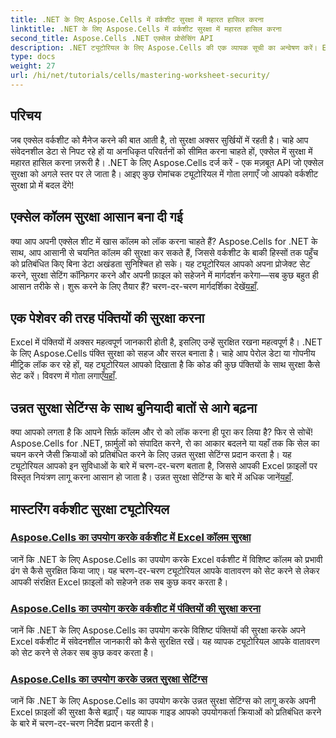 ```yaml
---
title: .NET के लिए Aspose.Cells में वर्कशीट सुरक्षा में महारत हासिल करना
linktitle: .NET के लिए Aspose.Cells में वर्कशीट सुरक्षा में महारत हासिल करना
second_title: Aspose.Cells .NET एक्सेल प्रोसेसिंग API
description: .NET ट्यूटोरियल के लिए Aspose.Cells की एक व्यापक सूची का अन्वेषण करें। Excel सुरक्षा के लिए व्यावहारिक, चरण-दर-चरण मार्गदर्शिकाओं के साथ वर्कशीट सुरक्षा में महारत हासिल करना सीखें।
type: docs
weight: 27
url: /hi/net/tutorials/cells/mastering-worksheet-security/
---
```

## परिचय

जब एक्सेल वर्कशीट को मैनेज करने की बात आती है, तो सुरक्षा अक्सर सुर्खियों में रहती है। चाहे आप संवेदनशील डेटा से निपट रहे हों या अनधिकृत परिवर्तनों को सीमित करना चाहते हों, एक्सेल में सुरक्षा में महारत हासिल करना ज़रूरी है। .NET के लिए Aspose.Cells दर्ज करें - एक मज़बूत API जो एक्सेल सुरक्षा को अगले स्तर पर ले जाता है। आइए कुछ रोमांचक ट्यूटोरियल में गोता लगाएँ जो आपको वर्कशीट सुरक्षा प्रो में बदल देंगे!

## एक्सेल कॉलम सुरक्षा आसान बना दी गई  
 क्या आप अपनी एक्सेल शीट में खास कॉलम को लॉक करना चाहते हैं? Aspose.Cells for .NET के साथ, आप आसानी से चयनित कॉलम की सुरक्षा कर सकते हैं, जिससे वर्कशीट के बाकी हिस्सों तक पहुँच को प्रतिबंधित किए बिना डेटा अखंडता सुनिश्चित हो सके। यह ट्यूटोरियल आपको अपना प्रोजेक्ट सेट करने, सुरक्षा सेटिंग कॉन्फ़िगर करने और अपनी फ़ाइल को सहेजने में मार्गदर्शन करेगा—सब कुछ बहुत ही आसान तरीके से। शुरू करने के लिए तैयार हैं? चरण-दर-चरण मार्गदर्शिका देखें[यहाँ](./excel-column-protection/).

## एक पेशेवर की तरह पंक्तियों की सुरक्षा करना  
Excel में पंक्तियों में अक्सर महत्वपूर्ण जानकारी होती है, इसलिए उन्हें सुरक्षित रखना महत्वपूर्ण है। .NET के लिए Aspose.Cells पंक्ति सुरक्षा को सहज और सरल बनाता है। चाहे आप पेरोल डेटा या गोपनीय मीट्रिक लॉक कर रहे हों, यह ट्यूटोरियल आपको दिखाता है कि कोड की कुछ पंक्तियों के साथ सुरक्षा कैसे सेट करें। विवरण में गोता लगाएँ[यहाँ](./protecting-rows/).

## उन्नत सुरक्षा सेटिंग्स के साथ बुनियादी बातों से आगे बढ़ना  
 क्या आपको लगता है कि आपने सिर्फ़ कॉलम और रो को लॉक करना ही पूरा कर लिया है? फिर से सोचें! Aspose.Cells for .NET, फ़ार्मुलों को संपादित करने, रो का आकार बदलने या यहाँ तक कि सेल का चयन करने जैसी क्रियाओं को प्रतिबंधित करने के लिए उन्नत सुरक्षा सेटिंग्स प्रदान करता है। यह ट्यूटोरियल आपको इन सुविधाओं के बारे में चरण-दर-चरण बताता है, जिससे आपकी Excel फ़ाइलों पर विस्तृत नियंत्रण लागू करना आसान हो जाता है। उन्नत सुरक्षा सेटिंग्स के बारे में अधिक जानें[यहाँ](./advanced-protection-settings/).

## मास्टरिंग वर्कशीट सुरक्षा ट्यूटोरियल
### [Aspose.Cells का उपयोग करके वर्कशीट में Excel कॉलम सुरक्षा](./excel-column-protection/)
जानें कि .NET के लिए Aspose.Cells का उपयोग करके Excel वर्कशीट में विशिष्ट कॉलम को प्रभावी ढंग से कैसे सुरक्षित किया जाए। यह चरण-दर-चरण ट्यूटोरियल आपके वातावरण को सेट करने से लेकर आपकी संरक्षित Excel फ़ाइलों को सहेजने तक सब कुछ कवर करता है।
### [Aspose.Cells का उपयोग करके वर्कशीट में पंक्तियों की सुरक्षा करना](./protecting-rows/)
जानें कि .NET के लिए Aspose.Cells का उपयोग करके विशिष्ट पंक्तियों की सुरक्षा करके अपने Excel वर्कशीट में संवेदनशील जानकारी को कैसे सुरक्षित रखें। यह व्यापक ट्यूटोरियल आपके वातावरण को सेट करने से लेकर सब कुछ कवर करता है।
### [Aspose.Cells का उपयोग करके उन्नत सुरक्षा सेटिंग्स](./advanced-protection-settings/)
जानें कि .NET के लिए Aspose.Cells का उपयोग करके उन्नत सुरक्षा सेटिंग्स को लागू करके अपनी Excel फ़ाइलों की सुरक्षा कैसे बढ़ाएँ। यह व्यापक गाइड आपको उपयोगकर्ता क्रियाओं को प्रतिबंधित करने के बारे में चरण-दर-चरण निर्देश प्रदान करती है।